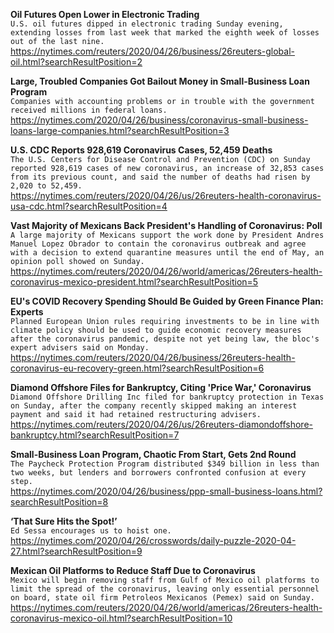 **Oil Futures Open Lower in Electronic Trading**\
`U.S. oil futures dipped in electronic trading Sunday evening, extending losses from last week that marked the eighth week of losses out of the last nine.`\
https://nytimes.com/reuters/2020/04/26/business/26reuters-global-oil.html?searchResultPosition=2

**Large, Troubled Companies Got Bailout Money in Small-Business Loan Program**\
`Companies with accounting problems or in trouble with the government received millions in federal loans.`\
https://nytimes.com/2020/04/26/business/coronavirus-small-business-loans-large-companies.html?searchResultPosition=3

**U.S. CDC Reports 928,619 Coronavirus Cases, 52,459 Deaths**\
`The U.S. Centers for Disease Control and Prevention (CDC) on Sunday reported 928,619 cases of new coronavirus, an increase of 32,853 cases from its previous count, and said the number of deaths had risen by 2,020 to 52,459.`\
https://nytimes.com/reuters/2020/04/26/us/26reuters-health-coronavirus-usa-cdc.html?searchResultPosition=4

**Vast Majority of Mexicans Back President's Handling of Coronavirus: Poll**\
`A large majority of Mexicans support the work done by President Andres Manuel Lopez Obrador to contain the coronavirus outbreak and agree with a decision to extend quarantine measures until the end of May, an opinion poll showed on Sunday.`\
https://nytimes.com/reuters/2020/04/26/world/americas/26reuters-health-coronavirus-mexico-president.html?searchResultPosition=5

**EU's COVID Recovery Spending Should Be Guided by Green Finance Plan: Experts**\
`Planned European Union rules requiring investments to be in line with climate policy should be used to guide economic recovery measures after the coronavirus pandemic, despite not yet being law, the bloc's expert advisers said on Monday.`\
https://nytimes.com/reuters/2020/04/26/business/26reuters-health-coronavirus-eu-recovery-green.html?searchResultPosition=6

**Diamond Offshore Files for Bankruptcy, Citing 'Price War,' Coronavirus**\
`Diamond Offshore Drilling Inc filed for bankruptcy protection in Texas on Sunday, after the company recently skipped making an interest payment and said it had retained restructuring advisers.`\
https://nytimes.com/reuters/2020/04/26/us/26reuters-diamondoffshore-bankruptcy.html?searchResultPosition=7

**Small-Business Loan Program, Chaotic From Start, Gets 2nd Round**\
`The Paycheck Protection Program distributed $349 billion in less than two weeks, but lenders and borrowers confronted confusion at every step.`\
https://nytimes.com/2020/04/26/business/ppp-small-business-loans.html?searchResultPosition=8

**‘That Sure Hits the Spot!’**\
`Ed Sessa encourages us to hoist one.`\
https://nytimes.com/2020/04/26/crosswords/daily-puzzle-2020-04-27.html?searchResultPosition=9

**Mexican Oil Platforms to Reduce Staff Due to Coronavirus**\
`Mexico will begin removing staff from Gulf of Mexico oil platforms to limit the spread of the coronavirus, leaving only essential personnel on board, state oil firm Petroleos Mexicanos (Pemex) said on Sunday.`\
https://nytimes.com/reuters/2020/04/26/world/americas/26reuters-health-coronavirus-mexico-oil.html?searchResultPosition=10

